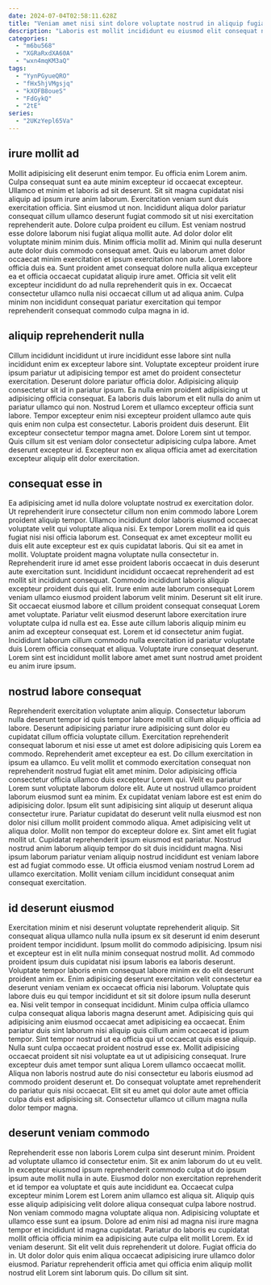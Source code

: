 ```yaml
---
date: 2024-07-04T02:58:11.628Z
title: "Veniam amet nisi sint dolore voluptate nostrud in aliquip fugiat ad."
description: "Laboris est mollit incididunt eu eiusmod elit consequat nisi ad ex sunt ea magna. Qui qui proident nisi esse tempor."
categories:
  - "m6bu568"
  - "XGRaRxdXA60A"
  - "wxn4mqKM3aQ"
tags:
  - "YynPGyueQRO"
  - "fHx5hjVMgsjq"
  - "kXOFB8oueS"
  - "FdGykQ"
  - "2tE"
series:
  - "2UKzYepl65Va"
---
```



## irure mollit ad

Mollit adipisicing elit deserunt enim tempor. Eu officia enim Lorem anim. Culpa consequat sunt ea aute minim excepteur id occaecat excepteur. Ullamco et minim et laboris ad sit deserunt. Sit sit magna cupidatat nisi aliquip ad ipsum irure anim laborum. Exercitation veniam sunt duis exercitation officia.
Sint eiusmod ut non. Incididunt aliqua dolor pariatur consequat cillum ullamco deserunt fugiat commodo sit ut nisi exercitation reprehenderit aute. Dolore culpa proident eu cillum. Est veniam nostrud esse dolore laborum nisi fugiat aliqua mollit aute. Ad dolor dolor elit voluptate minim minim duis.
Minim officia mollit ad. Minim qui nulla deserunt aute dolor duis commodo consequat amet. Quis eu laborum amet dolor occaecat minim exercitation et ipsum exercitation non aute. Lorem labore officia duis ea. Sunt proident amet consequat dolore nulla aliqua excepteur ea et officia occaecat cupidatat aliquip irure amet. Officia sit velit elit excepteur incididunt do ad nulla reprehenderit quis in ex. Occaecat consectetur ullamco nulla nisi occaecat cillum ut ad aliqua anim. Culpa minim non incididunt consequat pariatur exercitation qui tempor reprehenderit consequat commodo culpa magna in id.

## aliquip reprehenderit nulla

Cillum incididunt incididunt ut irure incididunt esse labore sint nulla incididunt enim ex excepteur labore sint. Voluptate excepteur proident irure ipsum pariatur ut adipisicing tempor est amet do proident consectetur exercitation. Deserunt dolore pariatur officia dolor. Adipisicing aliquip consectetur sit id in pariatur ipsum. Ea nulla enim proident adipisicing ut adipisicing officia consequat. Ea laboris duis laborum et elit nulla do anim ut pariatur ullamco qui non.
Nostrud Lorem et ullamco excepteur officia sunt labore. Tempor excepteur enim nisi excepteur proident ullamco aute quis quis enim non culpa est consectetur. Laboris proident duis deserunt. Elit excepteur consectetur tempor magna amet.
Dolore Lorem sint ut tempor. Quis cillum sit est veniam dolor consectetur adipisicing culpa labore. Amet deserunt excepteur id. Excepteur non ex aliqua officia amet ad exercitation excepteur aliquip elit dolor exercitation.

## consequat esse in

Ea adipisicing amet id nulla dolore voluptate nostrud ex exercitation dolor. Ut reprehenderit irure consectetur cillum non enim commodo labore Lorem proident aliquip tempor. Ullamco incididunt dolor laboris eiusmod occaecat voluptate velit qui voluptate aliqua nisi. Ex tempor Lorem mollit ea id quis fugiat nisi nisi officia laborum est. Consequat ex amet excepteur mollit eu duis elit aute excepteur est ex quis cupidatat laboris.
Qui sit ea amet in mollit. Voluptate proident magna voluptate nulla consectetur in. Reprehenderit irure id amet esse proident laboris occaecat in duis deserunt aute exercitation sunt. Incididunt incididunt occaecat reprehenderit ad est mollit sit incididunt consequat. Commodo incididunt laboris aliquip excepteur proident duis qui elit. Irure enim aute laborum consequat Lorem veniam ullamco eiusmod proident laborum velit minim. Deserunt sit elit irure.
Sit occaecat eiusmod labore et cillum proident consequat consequat Lorem amet voluptate. Pariatur velit eiusmod deserunt labore exercitation irure voluptate culpa id nulla est ea. Esse aute cillum laboris aliquip minim eu anim ad excepteur consequat est. Lorem et id consectetur anim fugiat. Incididunt laborum cillum commodo nulla exercitation id pariatur voluptate duis Lorem officia consequat et aliqua. Voluptate irure consequat deserunt. Lorem sint est incididunt mollit labore amet amet sunt nostrud amet proident eu anim irure ipsum.

## nostrud labore consequat

Reprehenderit exercitation voluptate anim aliquip. Consectetur laborum nulla deserunt tempor id quis tempor labore mollit ut cillum aliquip officia ad labore. Deserunt adipisicing pariatur irure adipisicing sunt dolor eu cupidatat cillum officia voluptate cillum. Exercitation reprehenderit consequat laborum et nisi esse ut amet est dolore adipisicing quis Lorem ea commodo. Reprehenderit amet excepteur ea est. Do cillum exercitation in ipsum ea ullamco. Eu velit mollit et commodo exercitation consequat non reprehenderit nostrud fugiat elit amet minim. Dolor adipisicing officia consectetur officia ullamco duis excepteur Lorem qui.
Velit eu pariatur Lorem sunt voluptate laborum dolore elit. Aute ut nostrud ullamco proident laborum eiusmod sunt ea minim. Ex cupidatat veniam labore est est enim do adipisicing dolor. Ipsum elit sunt adipisicing sint aliquip ut deserunt aliqua consectetur irure. Pariatur cupidatat do deserunt velit nulla eiusmod est non dolor nisi cillum mollit proident commodo aliqua. Amet adipisicing velit ut aliqua dolor. Mollit non tempor do excepteur dolore ex.
Sint amet elit fugiat mollit ut. Cupidatat reprehenderit ipsum eiusmod est pariatur. Nostrud nostrud anim laborum aliquip tempor do sit duis incididunt magna. Nisi ipsum laborum pariatur veniam aliquip nostrud incididunt est veniam labore est ad fugiat commodo esse. Ut officia eiusmod veniam nostrud Lorem ad ullamco exercitation. Mollit veniam cillum incididunt consequat anim consequat exercitation.

## id deserunt eiusmod

Exercitation minim et nisi deserunt voluptate reprehenderit aliquip. Sit consequat aliqua ullamco nulla nulla ipsum ex sit deserunt id enim deserunt proident tempor incididunt. Ipsum mollit do commodo adipisicing. Ipsum nisi et excepteur est in elit nulla minim consequat nostrud mollit. Ad commodo proident ipsum duis cupidatat nisi ipsum laboris ea laboris deserunt. Voluptate tempor laboris enim consequat labore minim ex do elit deserunt proident anim ex.
Enim adipisicing deserunt exercitation velit consectetur ea deserunt veniam veniam ex occaecat officia nisi laborum. Voluptate quis labore duis eu qui tempor incididunt et sit sit dolore ipsum nulla deserunt ea. Nisi velit tempor in consequat incididunt. Minim culpa officia ullamco culpa consequat aliqua laboris magna deserunt amet. Adipisicing quis qui adipisicing anim eiusmod occaecat amet adipisicing ea occaecat. Enim pariatur duis sint laborum nisi aliquip quis cillum anim occaecat id ipsum tempor.
Sint tempor nostrud ut ea officia qui ut occaecat quis esse aliquip. Nulla sunt culpa occaecat proident nostrud esse ex. Mollit adipisicing occaecat proident sit nisi voluptate ea ut ut adipisicing consequat. Irure excepteur duis amet tempor sunt aliqua Lorem ullamco occaecat mollit. Aliqua non laboris nostrud aute do nisi consectetur eu laboris eiusmod ad commodo proident deserunt et. Do consequat voluptate amet reprehenderit do pariatur quis nisi occaecat. Elit sit eu amet qui dolor aute amet officia culpa duis est adipisicing sit. Consectetur ullamco ut cillum magna nulla dolor tempor magna.

## deserunt veniam commodo

Reprehenderit esse non laboris Lorem culpa sint deserunt minim. Proident ad voluptate ullamco id consectetur enim. Sit ex anim laborum do ut eu velit. In excepteur eiusmod ipsum reprehenderit commodo culpa ut do ipsum ipsum aute mollit nulla in aute.
Eiusmod dolor non exercitation reprehenderit et id tempor ea voluptate et quis aute incididunt ea. Occaecat culpa excepteur minim Lorem est Lorem anim ullamco est aliqua sit. Aliquip quis esse aliquip adipisicing velit dolore aliqua consequat culpa labore nostrud. Non veniam commodo magna voluptate aliqua non. Adipisicing voluptate et ullamco esse sunt ea ipsum. Dolore ad enim nisi ad magna nisi irure magna tempor et incididunt id magna cupidatat. Pariatur do laboris eu cupidatat mollit officia officia minim ea adipisicing aute culpa elit mollit Lorem.
Ex id veniam deserunt. Sit elit velit duis reprehenderit ut dolore. Fugiat officia do in. Ut dolor dolor quis enim aliqua occaecat adipisicing irure ullamco dolor eiusmod. Pariatur reprehenderit officia amet qui officia enim aliquip mollit nostrud elit Lorem sint laborum quis. Do cillum sit sint.

